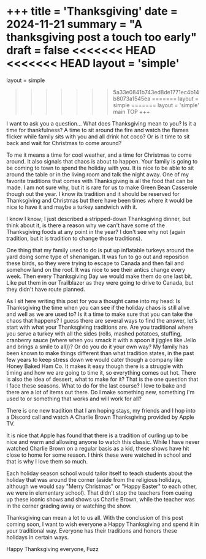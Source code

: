 +++
title = 'Thanksgiving'
date = 2024-11-21
summary = "A thanksgiving post a touch too early"
draft = false
<<<<<<< HEAD
<<<<<<< HEAD
layout = 'simple'
=======
layout = simple
>>>>>>> 5a33e0841b743ed8de1771ec4b14b8073a1545ea
=======
layout = simple
=======
layout = 'simple'
>>>>>>> main
>>>>>>> TOP
+++

I want to ask you a question... What does Thanksgiving mean to you?
Is it a time for thankfulness? A time to sit around the fire and watch the flames flicker while family sits with you and all drink hot coco? 
Or is it time to sit back and wait for Christmas to come around? 

To me it means a time for cool weather, and a time for Christmas to come around. It also signals that chaos is about to happen. Your family is going to be coming to town to spend the holiday with you. It is nice to be able to sit around the table or in the living room and talk the night away.
One of my favorite traditions that comes with Thanksgiving is all the food that can be made. I am not sure why, but it is rare for us to make Green Bean Casserole though out the year. I know its tradition and it should be reserved for Thanksgiving and Christmas but there have been times where it would be nice to have it and maybe a turkey sandwich with it. 

I know I know; I just described a stripped-down Thanksgiving dinner, but think about it, is there a reason why we can't have some of the Thanksgiving foods at any point in the year? I don't see why not (again tradition, but it is tradition to change those traditions). 

One thing that my family used to do is put up inflatable turkeys around the yard doing some type of shenanigan. It was fun to go out and reposition these birds, so they were trying to escape to Canada and then fail and somehow land on the roof. It was nice to see their antics change every week. Then every Thanksgiving Day we would make them do one last bit. Like put them in our Trailblazer as they were going to drive to Canada, but they didn't have route planned. 

As I sit here writing this post for you a thought came into my head: Is Thanksgiving the time when you can see if the holiday chaos is still alive and well as we are used to? Is it a time to make sure that you can take the chaos that happens? 
I guess there are several ways to find the answer, let’s start with what your Thanksgiving traditions are. Are you traditional where you serve a turkey with all the sides (rolls, mashed potatoes, stuffing, cranberry sauce (where when you smack it with a spoon it jiggles like Jello and brings a smile to all))? Or do you do it your own way? My family has been known to make things different than what tradition states, in the past few years to keep stress down we would cater though a company like Honey Baked Ham Co. It makes it easy though there is a struggle with timing and how we are going to time it, so everything comes out hot. There is also the idea of dessert, what to make for it? That is the one question that I face these seasons. What to do for the last course? I love to bake and there are a lot of items out there. Do I make something new, something I'm used to or something that works and will work for all?

There is one new tradition that I am hoping stays, my friends and I hop into a Discord call and watch A Charlie Brown Thanksgiving provided by Apple TV. 

It is nice that Apple has found that there is a tradition of curling up to be nice and warm and allowing anyone to watch this classic. While I have never watched Charlie Brown on a regular basis as a kid, these shows have hit close to home for some reason. I think these were watched in school and that is why I love them so much. 

Each holiday season school would tailor itself to teach students about the holiday that was around the corner (aside from the religious holidays, although we would say "Merry Christmas" or "Happy Easter" to each other, we were in elementary school). That didn't stop the teachers from cueing up these iconic shows and shows us Charlie Brown, while the teacher was in the corner grading away or watching the show. 

Thanksgiving can mean a lot to us all. With the conclusion of this post coming soon, I want to wish everyone a Happy Thanksgiving and spend it in your traditional way. Everyone has their traditions and honors these holidays in certain ways. 

Happy Thanksgiving everyone,
Fuzz